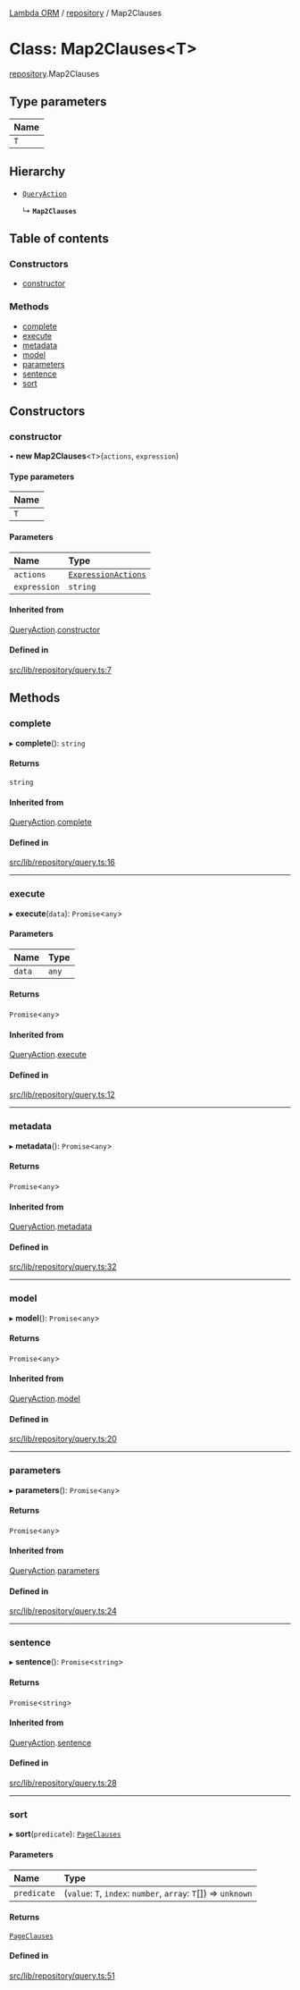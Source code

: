 [Lambda ORM](../README.md) / [repository](../modules/repository.md) / Map2Clauses

# Class: Map2Clauses<T\>

[repository](../modules/repository.md).Map2Clauses

## Type parameters

| Name |
| :------ |
| `T` |

## Hierarchy

- [`QueryAction`](repository.QueryAction.md)

  ↳ **`Map2Clauses`**

## Table of contents

### Constructors

- [constructor](repository.Map2Clauses.md#constructor)

### Methods

- [complete](repository.Map2Clauses.md#complete)
- [execute](repository.Map2Clauses.md#execute)
- [metadata](repository.Map2Clauses.md#metadata)
- [model](repository.Map2Clauses.md#model)
- [parameters](repository.Map2Clauses.md#parameters)
- [sentence](repository.Map2Clauses.md#sentence)
- [sort](repository.Map2Clauses.md#sort)

## Constructors

### constructor

• **new Map2Clauses**<`T`\>(`actions`, `expression`)

#### Type parameters

| Name |
| :------ |
| `T` |

#### Parameters

| Name | Type |
| :------ | :------ |
| `actions` | [`ExpressionActions`](repository.ExpressionActions.md) |
| `expression` | `string` |

#### Inherited from

[QueryAction](repository.QueryAction.md).[constructor](repository.QueryAction.md#constructor)

#### Defined in

[src/lib/repository/query.ts:7](https://github.com/FlavioLionelRita/lambda-orm/blob/c5c7261/src/lib/repository/query.ts#L7)

## Methods

### complete

▸ **complete**(): `string`

#### Returns

`string`

#### Inherited from

[QueryAction](repository.QueryAction.md).[complete](repository.QueryAction.md#complete)

#### Defined in

[src/lib/repository/query.ts:16](https://github.com/FlavioLionelRita/lambda-orm/blob/c5c7261/src/lib/repository/query.ts#L16)

___

### execute

▸ **execute**(`data`): `Promise`<`any`\>

#### Parameters

| Name | Type |
| :------ | :------ |
| `data` | `any` |

#### Returns

`Promise`<`any`\>

#### Inherited from

[QueryAction](repository.QueryAction.md).[execute](repository.QueryAction.md#execute)

#### Defined in

[src/lib/repository/query.ts:12](https://github.com/FlavioLionelRita/lambda-orm/blob/c5c7261/src/lib/repository/query.ts#L12)

___

### metadata

▸ **metadata**(): `Promise`<`any`\>

#### Returns

`Promise`<`any`\>

#### Inherited from

[QueryAction](repository.QueryAction.md).[metadata](repository.QueryAction.md#metadata)

#### Defined in

[src/lib/repository/query.ts:32](https://github.com/FlavioLionelRita/lambda-orm/blob/c5c7261/src/lib/repository/query.ts#L32)

___

### model

▸ **model**(): `Promise`<`any`\>

#### Returns

`Promise`<`any`\>

#### Inherited from

[QueryAction](repository.QueryAction.md).[model](repository.QueryAction.md#model)

#### Defined in

[src/lib/repository/query.ts:20](https://github.com/FlavioLionelRita/lambda-orm/blob/c5c7261/src/lib/repository/query.ts#L20)

___

### parameters

▸ **parameters**(): `Promise`<`any`\>

#### Returns

`Promise`<`any`\>

#### Inherited from

[QueryAction](repository.QueryAction.md).[parameters](repository.QueryAction.md#parameters)

#### Defined in

[src/lib/repository/query.ts:24](https://github.com/FlavioLionelRita/lambda-orm/blob/c5c7261/src/lib/repository/query.ts#L24)

___

### sentence

▸ **sentence**(): `Promise`<`string`\>

#### Returns

`Promise`<`string`\>

#### Inherited from

[QueryAction](repository.QueryAction.md).[sentence](repository.QueryAction.md#sentence)

#### Defined in

[src/lib/repository/query.ts:28](https://github.com/FlavioLionelRita/lambda-orm/blob/c5c7261/src/lib/repository/query.ts#L28)

___

### sort

▸ **sort**(`predicate`): [`PageClauses`](repository.PageClauses.md)

#### Parameters

| Name | Type |
| :------ | :------ |
| `predicate` | (`value`: `T`, `index`: `number`, `array`: `T`[]) => `unknown` |

#### Returns

[`PageClauses`](repository.PageClauses.md)

#### Defined in

[src/lib/repository/query.ts:51](https://github.com/FlavioLionelRita/lambda-orm/blob/c5c7261/src/lib/repository/query.ts#L51)
